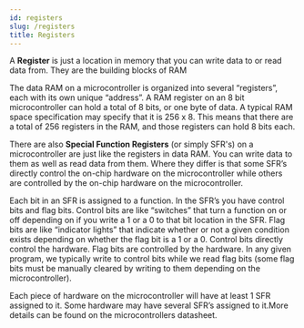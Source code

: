 ```yaml
---
id: registers
slug: /registers
title: Registers
---
```

A **Register** is just a location in memory that you can write data to or read data from. They are the building blocks of RAM

The data RAM on a microcontroller is organized into several “registers”, each with its own unique “address”. A RAM register on an 8 bit microcontroller can hold a total of 8 bits, or one byte of data. A typical RAM space specification may specify that it is 256 x 8. This means that there are a total of 256 registers in the RAM, and those registers can hold 8 bits each.

There are also **Special Function Registers** (or simply SFR's) on a microcontroller are just like the registers in data RAM. You can write data to them as well as read data from them. Where they differ is that some SFR’s directly control the on-chip hardware on the microcontroller while others are controlled by the on-chip hardware on the microcontroller.

Each bit in an SFR is assigned to a function. In the SFR’s you have control bits and flag bits. Control bits are like “switches” that turn a function on or off depending on if you write a 1 or a 0 to that bit location in the SFR. Flag bits are like “indicator lights” that indicate whether or not a given condition exists depending on whether the flag bit is a 1 or a 0. Control bits directly control the hardware. Flag bits are controlled by the hardware. In any given program, we typically write to control bits while we read flag bits (some flag bits must be manually cleared by writing to them depending on the microcontroller).

Each piece of hardware on the microcontroller will have at least 1 SFR assigned to it. Some hardware may have several SFR’s assigned to it.More details can be found on the microcontrollers datasheet.